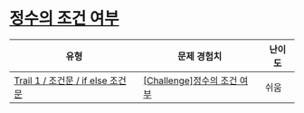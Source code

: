 # [정수의 조건 여부](https://www.codetree.ai/trails/complete/curated-cards/challenge-numbers-condition)

|유형|문제 경험치|난이도|
|---|---|---|
|[Trail 1 / 조건문 / if else 조건문](https://www.codetree.ai/trail-info/novice-low/)|[[Challenge]정수의 조건 여부](https://www.codetree.ai/trails/complete/curated-cards/challenge-numbers-condition/)|쉬움|

